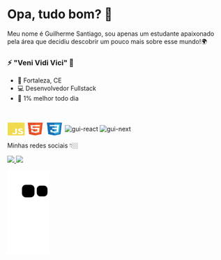 # Opa, tudo bom? 👋

Meu nome é Guilherme Santiago, sou apenas um estudante apaixonado pela área que decidiu descobrir um pouco mais sobre esse mundo!🌍


### ⚡ "Veni Vidi Vici" 🧠

- 📍  Fortaleza, CE
- 💻 Desenvolvedor Fullstack
- 🚀 1% melhor todo dia

##
    
<div style="display: inline_block"><br>
  <img align="center" alt="gui-Js" height="30" width="40" src="https://raw.githubusercontent.com/devicons/devicon/master/icons/javascript/javascript-plain.svg">
  <img align="center" alt="gui-HTML" height="30" width="40" src="https://raw.githubusercontent.com/devicons/devicon/master/icons/html5/html5-original.svg">
  <img align="center" alt="gui-CSS" height="30" width="40" src="https://raw.githubusercontent.com/devicons/devicon/master/icons/css3/css3-original.svg">
  <img align="center" alt="gui-react" height="30" width="40" src="https://cdn.jsdelivr.net/gh/devicons/devicon/icons/react/react-original.svg">
  <img align="center" alt="gui-next" height="30" width="40" src="https://cdn.jsdelivr.net/gh/devicons/devicon/icons/nextjs/nextjs-original.svg">
</div>

Minhas redes sociais 👇🏼

<div>
    <a target='_blank' href="https://www.instagram.com/guilhermebsantiago">
        <img src="https://img.shields.io/badge/Instagram-E4405F?style=for-the-badge&logo=instagram&logoColor=white">
    </a>
    <a target='_blank' href="mailto:guilhermebscontact@gmail.com">
        <img src="https://img.shields.io/badge/-Gmail-%23333?style=for-the-badge&logo=gmail&logoColor=white">
    </a>
</div>

![Snake animation](https://github.com/guilhermebsantiago/guilhermebsantiago/blob/output/github-contribution-grid-snake.svg)  
 
